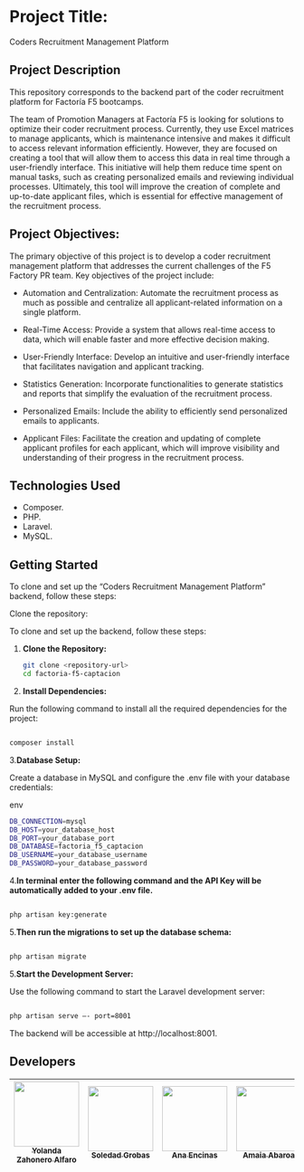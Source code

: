 # Project Title: 

Coders Recruitment Management Platform

## Project Description

This repository corresponds to the backend part of the coder
recruitment platform for Factoría F5 bootcamps.  

The team of Promotion Managers at Factoría F5 is looking for
solutions to optimize their coder recruitment process. Currently, they
use Excel matrices to manage applicants, which is maintenance
intensive and makes it difficult to access relevant information
efficiently. However, they are focused on creating a tool that will
allow them to access this data in real time through a user-friendly
interface. This initiative will help them reduce time spent on manual
tasks, such as creating personalized emails and reviewing
individual processes. Ultimately, this tool will improve the creation of
complete and up-to-date applicant files, which is essential for
effective management of the recruitment process.

## Project Objectives:

The primary objective of this project is to develop a coder
recruitment management platform that addresses the current
challenges of the F5 Factory PR team. Key objectives of the project
include:

- Automation and Centralization: Automate the recruitment process
as much as possible and centralize all applicant-related information
on a single platform.

- Real-Time Access: Provide a system that allows real-time access
to data, which will enable faster and more effective decision making.

- User-Friendly Interface: Develop an intuitive and user-friendly
interface that facilitates navigation and applicant tracking.

- Statistics Generation: Incorporate functionalities to generate
statistics and reports that simplify the evaluation of the recruitment
process.

- Personalized Emails: Include the ability to efficiently send
personalized emails to applicants.

- Applicant Files: Facilitate the creation and updating of complete
applicant profiles for each applicant, which will improve visibility and
understanding of their progress in the recruitment process.


## Technologies Used


- Composer.
- PHP.
- Laravel.
- MySQL.



## Getting Started

To clone and set up the “Coders Recruitment Management Platform” backend, follow these steps:

Clone the repository:

To clone and set up the backend, follow these steps:

1. **Clone the Repository:**

   ```bash
   git clone <repository-url>
   cd factoria-f5-captacion
   ```
2. **Install Dependencies:**

Run the following command to install all the required dependencies for the project:

```bash

composer install
```
3.**Database Setup:**

Create a database in MySQL and configure the .env file with your database credentials:

env
```bash
DB_CONNECTION=mysql
DB_HOST=your_database_host
DB_PORT=your_database_port
DB_DATABASE=factoria_f5_captacion
DB_USERNAME=your_database_username
DB_PASSWORD=your_database_password

```

4.**In terminal enter the following command and the API Key will be automatically added to your .env file.**

```bash

php artisan key:generate

```

5.**Then run the migrations to set up the database schema:**

```bash

php artisan migrate
```
5.**Start the Development Server:**

Use the following command to start the Laravel development server:

```bash

php artisan serve —- port=8001
```
The backend will be accessible at http://localhost:8001.

## Developers

| [<img src="https://avatars.githubusercontent.com/u/67557714?v=4" width=115><br><sub>Yolanda Zahonero Alfaro</sub>](https://github.com/yzadeveloper) | [<img src="https://avatars.githubusercontent.com/u/132447141?v=4" width=115><br><sub>Soledad Grobas</sub>](https://github.com/SoleGrobas) | [<img src="https://avatars.githubusercontent.com/u/132446921?v=4" width=115><br><sub>Ana Encinas</sub>](https://github.com/anaencinasd) | [<img src="https://avatars.githubusercontent.com/AmaiaAbaroa" width=115><br><sub>Amaia Abaroa</sub>](https://github.com/AmaiaAbaroa) | [<img src="https://avatars.githubusercontent.com/u/132386229?v=4" width=115><br><sub>Liliana Gutiérrez Fernández</sub>](https://github.com/LilinaG) 
| :---: | :---: | :---: | :---: | :---: |